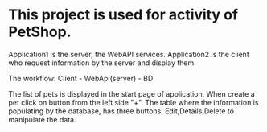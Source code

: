 # This project is used for activity of PetShop. 

Application1 is the server, the WebAPI services.
Application2 is the client who request information by the server and display them.

The workflow: Client - WebApi(server) - BD

The list of pets is displayed in the start page of application. When create a pet click on button from the left side "+". 
The table where the information is populating by the database, has three buttons: Edit,Details,Delete to manipulate the data.
